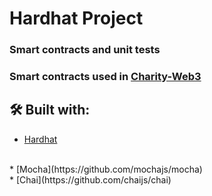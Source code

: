 # Hardhat Project

### Smart contracts and unit tests

### Smart contracts used in [Charity-Web3](https://github.com/DanielDimitrov5/Charity-Web3)

## 🛠 Built with:
* [Hardhat](https://github.com/NomicFoundation/hardhat)
<br />
* [Mocha](https://github.com/mochajs/mocha)
<br />
* [Chai](https://github.com/chaijs/chai)
